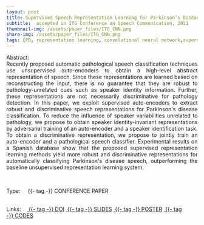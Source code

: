```yaml
---
layout: post
title: Supervised Speech Representation Learning for Parkinson’s Disease Classification 
subtitle:  accepted in ITG Conference on Speech Communication, 2021
thumbnail-img: /assets/paper_files/ITG_CNN.png
share-img: /assets/paper_files/ITG_CNN.png
tags: [PD, representation learning, convolutional neural network,supervised auto-encoders]
---
```


<p align="justify">
Abstract:<br />
Recently proposed automatic pathological speech classification techniques use unsupervised auto-encoders to obtain a high-level abstract representation of speech.
Since these representations are learned based on reconstructing the input, there is no guarantee that they are robust to pathology-unrelated cues such as speaker identity information.
Further, these representations are not necessarily discriminative for pathology detection.  
In this paper, we exploit supervised auto-encoders to extract robust and discriminative speech representations for Parkinson's disease classification.
To reduce the influence of speaker variabilities unrelated to pathology, we propose to obtain speaker identity-invariant representations by adversarial training of an auto-encoder and a speaker identification task.
To obtain a discriminative representation, we propose to jointly train an auto-encoder and a pathological speech classifier.
Experimental results on a Spanish database show that the proposed supervised representation learning methods yield more robust and discriminative representations for automatically classifying Parkinson's disease speech, outperforming the baseline unsupervised representation learning system.
</p>

<br />


<span>Type:&nbsp;&nbsp;&nbsp;</span>
<a class="btn btn-outline-success"><i class="fas fa-book-open" aria-hidden="true"></i>&nbsp;{{- tag -}}&nbsp;CONFERENCE PAPER</a>
<br />
<br />

<span>Links:&nbsp;&nbsp;&nbsp;</span>
<a href="" class="btn btn-outline-success"><i class="fas fa-link" aria-hidden="true"></i>&nbsp;{{- tag -}}&nbsp;DOI</a>
<a href="" class="btn btn-outline-success"><i class="far fa-file-pdf" aria-hidden="true"></i>&nbsp;{{- tag -}}&nbsp;SLIDES</a>
<a href="" class="btn btn-outline-success"><i class="far fa-file-pdf" aria-hidden="true"></i>&nbsp;{{- tag -}}&nbsp;POSTER</a>
<a href="" class="btn btn-outline-success"><i class="fas fa-code" aria-hidden="true"></i>&nbsp;{{- tag -}}&nbsp;CODES</a>
<!--
<a href="https://ieeexplore.ieee.org/abstract/document/9054765" class="btn btn-outline-success"><i class="fas fa-link" aria-hidden="true"></i>&nbsp;{{- tag -}}&nbsp;DOI</a>
<a href="https://github.com/PJanbakhshi/Pjanbakhshi.github.io/blob/master/docs/PESTO-S_slides.pdf" class="btn btn-outline-success"><i class="far fa-file-pdf" aria-hidden="true"></i>&nbsp;{{- tag -}}&nbsp;SLIDES</a>
-->



